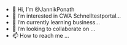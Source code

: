 - 👋 Hi, I’m @JannikPonath
- 👀 I’m interested in CWA Schnelltestportal...
- 🌱 I’m currently learning business...
- 💞️ I’m looking to collaborate on ...
- 📫 How to reach me ...

<!---
JannikPonath/JannikPonath is a ✨ special ✨ repository because its `README.md` (this file) appears on your GitHub profile.
You can click the Preview link to take a look at your changes.
--->
